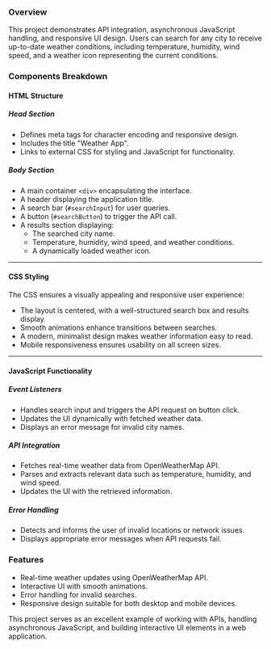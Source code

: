 ### Overview

This project demonstrates API integration, asynchronous JavaScript handling, and responsive UI design. Users can search for any city to receive up-to-date weather conditions, including temperature, humidity, wind speed, and a weather icon representing the current conditions.

### Components Breakdown

#### **HTML Structure**

##### **Head Section**
- Defines meta tags for character encoding and responsive design.
- Includes the title "Weather App".
- Links to external CSS for styling and JavaScript for functionality.

##### **Body Section**
- A main container `<div>` encapsulating the interface.
- A header displaying the application title.
- A search bar (`#searchInput`) for user queries.
- A button (`#searchButton`) to trigger the API call.
- A results section displaying:
  - The searched city name.
  - Temperature, humidity, wind speed, and weather conditions.
  - A dynamically loaded weather icon.

---

#### **CSS Styling**

The CSS ensures a visually appealing and responsive user experience:
- The layout is centered, with a well-structured search box and results display.
- Smooth animations enhance transitions between searches.
- A modern, minimalist design makes weather information easy to read.
- Mobile responsiveness ensures usability on all screen sizes.

---

#### **JavaScript Functionality**

##### **Event Listeners**
- Handles search input and triggers the API request on button click.
- Updates the UI dynamically with fetched weather data.
- Displays an error message for invalid city names.

##### **API Integration**
- Fetches real-time weather data from OpenWeatherMap API.
- Parses and extracts relevant data such as temperature, humidity, and wind speed.
- Updates the UI with the retrieved information.

##### **Error Handling**
- Detects and informs the user of invalid locations or network issues.
- Displays appropriate error messages when API requests fail.

### Features
- Real-time weather updates using OpenWeatherMap API.
- Interactive UI with smooth animations.
- Error handling for invalid searches.
- Responsive design suitable for both desktop and mobile devices.

This project serves as an excellent example of working with APIs, handling asynchronous JavaScript, and building interactive UI elements in a web application.
